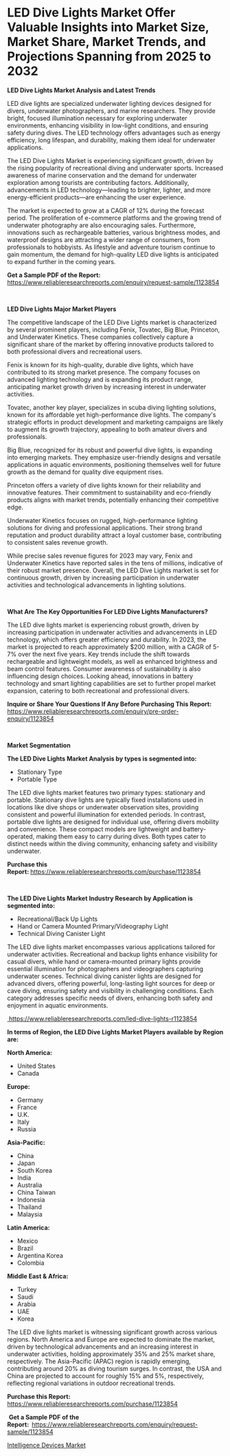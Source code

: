 <p><h1>LED Dive Lights Market Offer Valuable Insights into Market Size, Market Share, Market Trends, and Projections Spanning from 2025 to 2032</h1></p><p><strong>LED Dive Lights Market Analysis and Latest Trends</strong></p>
<p><p>LED dive lights are specialized underwater lighting devices designed for divers, underwater photographers, and marine researchers. They provide bright, focused illumination necessary for exploring underwater environments, enhancing visibility in low-light conditions, and ensuring safety during dives. The LED technology offers advantages such as energy efficiency, long lifespan, and durability, making them ideal for underwater applications.</p><p>The LED Dive Lights Market is experiencing significant growth, driven by the rising popularity of recreational diving and underwater sports. Increased awareness of marine conservation and the demand for underwater exploration among tourists are contributing factors. Additionally, advancements in LED technology—leading to brighter, lighter, and more energy-efficient products—are enhancing the user experience.</p><p>The market is expected to grow at a CAGR of 12% during the forecast period. The proliferation of e-commerce platforms and the growing trend of underwater photography are also encouraging sales. Furthermore, innovations such as rechargeable batteries, various brightness modes, and waterproof designs are attracting a wider range of consumers, from professionals to hobbyists. As lifestyle and adventure tourism continue to gain momentum, the demand for high-quality LED dive lights is anticipated to expand further in the coming years.</p></p>
<p><strong>Get a Sample PDF of the Report:&nbsp;</strong> <a href="https://www.reliableresearchreports.com/enquiry/request-sample/1123854?utm_campaign=2098&utm_medium=2&utm_source=Github&utm_content=ia&utm_term=06042025&utm_id=led-dive-lights">https://www.reliableresearchreports.com/enquiry/request-sample/1123854</a></p>
<p>&nbsp;</p>
<p><strong>LED Dive Lights Major Market Players</strong></p>
<p><p>The competitive landscape of the LED Dive Lights market is characterized by several prominent players, including Fenix, Tovatec, Big Blue, Princeton, and Underwater Kinetics. These companies collectively capture a significant share of the market by offering innovative products tailored to both professional divers and recreational users.</p><p>Fenix is known for its high-quality, durable dive lights, which have contributed to its strong market presence. The company focuses on advanced lighting technology and is expanding its product range, anticipating market growth driven by increasing interest in underwater activities.</p><p>Tovatec, another key player, specializes in scuba diving lighting solutions, known for its affordable yet high-performance dive lights. The company's strategic efforts in product development and marketing campaigns are likely to augment its growth trajectory, appealing to both amateur divers and professionals.</p><p>Big Blue, recognized for its robust and powerful dive lights, is expanding into emerging markets. They emphasize user-friendly designs and versatile applications in aquatic environments, positioning themselves well for future growth as the demand for quality dive equipment rises.</p><p>Princeton offers a variety of dive lights known for their reliability and innovative features. Their commitment to sustainability and eco-friendly products aligns with market trends, potentially enhancing their competitive edge.</p><p>Underwater Kinetics focuses on rugged, high-performance lighting solutions for diving and professional applications. Their strong brand reputation and product durability attract a loyal customer base, contributing to consistent sales revenue growth.</p><p>While precise sales revenue figures for 2023 may vary, Fenix and Underwater Kinetics have reported sales in the tens of millions, indicative of their robust market presence. Overall, the LED Dive Lights market is set for continuous growth, driven by increasing participation in underwater activities and technological advancements in lighting solutions.</p></p>
<p>&nbsp;</p>
<p><strong>What Are The Key Opportunities For LED Dive Lights Manufacturers?</strong></p>
<p><p>The LED dive lights market is experiencing robust growth, driven by increasing participation in underwater activities and advancements in LED technology, which offers greater efficiency and durability. In 2023, the market is projected to reach approximately $200 million, with a CAGR of 5-7% over the next five years. Key trends include the shift towards rechargeable and lightweight models, as well as enhanced brightness and beam control features. Consumer awareness of sustainability is also influencing design choices. Looking ahead, innovations in battery technology and smart lighting capabilities are set to further propel market expansion, catering to both recreational and professional divers.</p></p>
<p><strong>Inquire or Share Your Questions If Any Before Purchasing This Report:</strong> <a href="https://www.reliableresearchreports.com/enquiry/pre-order-enquiry/1123854?utm_campaign=2098&utm_medium=2&utm_source=Github&utm_content=ia&utm_term=06042025&utm_id=led-dive-lights">https://www.reliableresearchreports.com/enquiry/pre-order-enquiry/1123854</a></p>
<p>&nbsp;</p>
<p><strong>Market Segmentation</strong></p>
<p><strong>The LED Dive Lights Market Analysis by types is segmented into:</strong></p>
<p><ul><li>Stationary Type</li><li>Portable Type</li></ul></p>
<p><p>The LED dive lights market features two primary types: stationary and portable. Stationary dive lights are typically fixed installations used in locations like dive shops or underwater observation sites, providing consistent and powerful illumination for extended periods. In contrast, portable dive lights are designed for individual use, offering divers mobility and convenience. These compact models are lightweight and battery-operated, making them easy to carry during dives. Both types cater to distinct needs within the diving community, enhancing safety and visibility underwater.</p></p>
<p><strong>Purchase this Report:&nbsp;</strong><a href="https://www.reliableresearchreports.com/purchase/1123854?utm_campaign=2098&utm_medium=2&utm_source=Github&utm_content=ia&utm_term=06042025&utm_id=led-dive-lights">https://www.reliableresearchreports.com/purchase/1123854</a></p>
<p>&nbsp;</p>
<p><strong>The LED Dive Lights Market Industry Research by Application is segmented into:</strong></p>
<p><ul><li>Recreational/Back Up Lights</li><li>Hand or Camera Mounted Primary/Videography Light</li><li>Technical Diving Canister Light</li></ul></p>
<p><p>The LED dive lights market encompasses various applications tailored for underwater activities. Recreational and backup lights enhance visibility for casual divers, while hand or camera-mounted primary lights provide essential illumination for photographers and videographers capturing underwater scenes. Technical diving canister lights are designed for advanced divers, offering powerful, long-lasting light sources for deep or cave diving, ensuring safety and visibility in challenging conditions. Each category addresses specific needs of divers, enhancing both safety and enjoyment in aquatic environments.</p></p>
<p><a href="https://www.reliableresearchreports.com/led-dive-lights-r1123854?utm_campaign=2098&utm_medium=2&utm_source=Github&utm_content=ia&utm_term=06042025&utm_id=led-dive-lights">&nbsp;https://www.reliableresearchreports.com/led-dive-lights-r1123854</a></p>
<p><strong>In terms of Region, the LED Dive Lights Market Players available by Region are:</strong></p>
<p>
    <p> <strong> North America: </strong>
        <ul>
            <li>United States</li>
            <li>Canada</li>
        </ul>
        </p> 
    <p> <strong> Europe: </strong>
        <ul>
            <li>Germany</li>
            <li>France</li>
            <li>U.K.</li>
            <li>Italy</li>
            <li>Russia</li>
        </ul>
        </p> 
    <p> <strong> Asia-Pacific: </strong>
        <ul>
            <li>China</li>
            <li>Japan</li>
            <li>South Korea</li>
            <li>India</li>
            <li>Australia</li>
            <li>China Taiwan</li>
            <li>Indonesia</li>
            <li>Thailand</li>
            <li>Malaysia</li>
        </ul>
        </p> 
    <p> <strong> Latin America: </strong>
        <ul>
            <li>Mexico</li>
            <li>Brazil</li>
            <li>Argentina Korea</li>
            <li>Colombia</li>
        </ul>
        </p> 
    <p> <strong> Middle East & Africa: </strong>
        <ul>
            <li>Turkey</li>
            <li>Saudi</li>
            <li>Arabia</li>
            <li>UAE</li>
            <li>Korea</li>
        </ul>
    </p>
    </p>
<p><p>The LED dive lights market is witnessing significant growth across various regions. North America and Europe are expected to dominate the market, driven by technological advancements and an increasing interest in underwater activities, holding approximately 35% and 25% market share, respectively. The Asia-Pacific (APAC) region is rapidly emerging, contributing around 20% as diving tourism surges. In contrast, the USA and China are projected to account for roughly 15% and 5%, respectively, reflecting regional variations in outdoor recreational trends.</p></p>
<p><strong>Purchase this Report: </strong><a href="https://www.reliableresearchreports.com/purchase/1123854?utm_campaign=2098&utm_medium=2&utm_source=Github&utm_content=ia&utm_term=06042025&utm_id=led-dive-lights">https://www.reliableresearchreports.com/purchase/1123854</a></p>
<p>&nbsp;<strong>Get a Sample PDF of the Report:&nbsp;&nbsp;</strong><a href="https://www.reliableresearchreports.com/enquiry/request-sample/1123854?utm_campaign=2098&utm_medium=2&utm_source=Github&utm_content=ia&utm_term=06042025&utm_id=led-dive-lights">https://www.reliableresearchreports.com/enquiry/request-sample/1123854</a></p>
<p><strong></strong></p>
<p><p><a href="https://github.com/AshrafKhan865/Market-Research-Report-List-2/blob/main/intelligence-devices-market.md?utm_campaign=2098&utm_medium=2&utm_source=Github&utm_content=ia&utm_term=06042025&utm_id=led-dive-lights">Intelligence Devices Market</a></p></p>